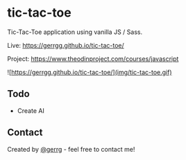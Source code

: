 # tic-tac-toe

Tic-Tac-Toe application using vanilla JS / Sass.

Live: https://gerrgg.github.io/tic-tac-toe/

Project: https://www.theodinproject.com/courses/javascript

![https://gerrgg.github.io/tic-tac-toe/](img/tic-tac-toe.gif)

## Todo
- Create AI

## Contact
Created by [@gerrg](http://www.gerrg.com/) - feel free to contact me!


